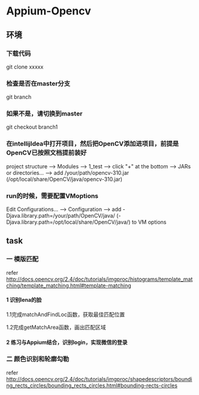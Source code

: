 # Appium-Opencv

## 环境
### 下载代码
git clone xxxxx
### 检查是否在master分支
git branch
### 如果不是，请切换到master
git checkout branch1
### 在intellijIdea中打开项目，然后把OpenCV添加进项目，前提是OpenCV已按照文档提前装好
project structure  -->  Modules  -->  1_test  --> click "+" at the bottom  --> JARs or directories...
-->  add /your/path/opencv-310.jar (/opt/local/share/OpenCV/java/opencv-310.jar) 
### run的时候，需要配置VMoptions
Edit Configurations... -->  Configuration  -->  add -Djava.library.path=/your/path/OpenCV/java/ (-Djava.library.path=/opt/local/share/OpenCV/java/) to VM options

## task
### 一 模版匹配
refer http://docs.opencv.org/2.4/doc/tutorials/imgproc/histograms/template_matching/template_matching.html#template-matching

#### 1 识别lena的脸
1.1完成matchAndFindLoc函数，获取最佳匹配位置

1.2完成getMatchArea函数，画出匹配区域

#### 2 练习与Appium结合，识别login，实现微信的登录

### 二 颜色识别和轮廓勾勒
refer http://docs.opencv.org/2.4/doc/tutorials/imgproc/shapedescriptors/bounding_rects_circles/bounding_rects_circles.html#bounding-rects-circles





